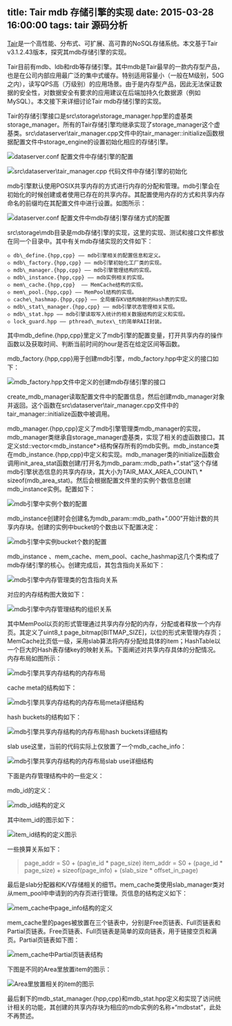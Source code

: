 title: Tair mdb 存储引擎的实现
date: 2015-03-28 16:00:00
tags: tair 源码分析
---

[Tair](http://tair.taobao.org/)是一个高性能、分布式、可扩展、高可靠的NoSQL存储系统。本文基于Tair v3.1.2.43版本，探究其mdb存储引擎的实现。

Tair目前有mdb、ldb和rdb等存储引擎。其中mdb是Tair最早的一款内存型产品，也是在公司内部应用最广泛的集中式缓存。特别适用容量小（一般在M级别，50G之内），读写QPS高（万级别）的应用场景。由于是内存型产品，因此无法保证数据的安全性，对数据安全有要求的应用建议在后端加持久化数据源（例如MySQL）。本文接下来详细讨论Tair mdb存储引擎的实现。

Tair的存储引擎接口是src\storage\storage_manager.hpp里的虚基类storage\_manager。所有的Tair存储引擎均继承实现了storage\_manager这个虚基类。src\dataserver\tair\_manager.cpp文件中的tair\_manager::initialize函数根据配置文件中storage\_engine的设置初始化相应的存储引擎。

![dataserver.conf 配置文件中存储引擎的配置](/images/35/1.png)

![src\dataserver\tair\_manager.cpp 代码文件中存储引擎的初始化](/images/35/2.png)

<!-- more -->

mdb引擎默认使用POSIX共享内存的方式进行内存的分配和管理。mdb引擎会在初始化的时候创建或者使用已存在的共享内存。其配置使用内存的方式和共享内存命名的前缀均在其配置文件中进行设置。如图所示：

![dataserver.conf 配置文件中mdb存储引擎存储方式的配置](/images/35/3.png)

src\storage\mdb目录是mdb存储引擎的实现，这里的实现、测试和接口文件都放在同一个目录中。其中有关mdb存储实现的文件如下：

	◇ db\_define.{hpp,cpp} —— mdb引擎相关的配置信息和定义。
	◇ mdb\_factory.{hpp,cpp} —— mdb引擎初始化工厂类的实现。
	◇ mdb\_manager.{hpp,cpp} —— mdb引擎管理结构的实现。
	◇ mdb\_instance.{hpp,cpp} —— mdb实例相关的实现。
	◇ mem\_cache.{hpp,cpp}  —— MemCache结构的实现。
	◇ mem\_pool.{hpp,cpp} —— MemPool结构的实现。
	◇ cache\_hashmap.{hpp,cpp} —— 全局缓存KV结构映射的Hash表的实现。
	◇ mdb\_stat\_manager.{hpp,cpp} —— mdb引擎状态管理相关实现。
	◇ mdb\_stat.hpp —— mdb引擎读取写入统计的相关数据结构的定义和实现。
	◇ lock_guard.hpp —— pthread\_mutex\_t的简单RAII封装。

其中mdb\_define.{hpp,cpp}里定义了mdb引擎的配置变量，打开共享内存的操作函数以及获取时间、判断当前时间的hour是否在给定区间等函数。

mdb\_factory.{hpp,cpp}用于创建mdb引擎，mdb\_factory.hpp中定义的接口如下：

![mdb\_factory.hpp文件中定义的创建mdb存储引擎的接口](/images/35/4.png)

create_mdb_manager读取配置文件中的配置信息，然后创建mdb\_manager对象并返回。这个函数在src\dataserver\tair\_manager.cpp文件中的tair\_manager::initialize函数中被调用。

mdb\_manager.{hpp,cpp}定义了mdb引擎管理类mdb\_manager的实现，mdb\_manager类继承自storage\_manager虚基类，实现了相关的虚函数接口。其定义std::vector<mdb\_instance*>结构保存所有的mdb实例。mdb\_instance类在mdb\_instance.{hpp,cpp}中定义和实现。mdb\_manager类的initialize函数会调用init\_area\_stat函数创建/打开名为mdb\_param::mdb\_path+”.stat”这个存储mdb引擎状态信息的共享内存块，其大小为TAIR\_MAX\_AREA\_COUNT\ * sizeof(mdb\_area\_stat)。然后会根据配置文件里的实例个数信息创建mdb_instance实例。配置如下：

![mdb引擎中实例个数的配置](/images/35/5.png)

mdb\_instance创建时会创建名为mdb\_param::mdb\_path+”.000”开始计数的共享内存块。创建的实例中bucket的个数由以下配置决定：

![mdb引擎中实例bucket个数的配置](/images/35/6.png)

mdb\_instance 、mem\_cache、mem\_pool、cache\_hashmap这几个类构成了mdb存储引擎的核心。创建完成后，其包含指向关系如下：

![mdb引擎中内存管理类的包含指向关系](/images/35/7.png)

对应的内存结构图大致如下：

![mdb引擎中内存管理结构的组织关系](/images/35/8.png)

其中MemPool以页的形式管理通过共享内存分配的内存，分配或者释放一个内存页。其定义了uint8\_t page\_bitmap[BITMAP\_SIZE]，以位的形式来管理内存页；MemCache比页低一级，采用slab算法将内存分配给具体的item；HashTable以一个巨大的Hash表存储key的映射关系。下面阐述对共享内存具体的分配情况。内存布局如图所示：

![mdb引擎共享内存结构的内存布局](/images/35/9.png)

cache meta的结构如下：

![mdb引擎共享内存结构的内存布局meta详细结构](/images/35/10.png)

hash buckets的结构如下：

![mdb引擎共享内存结构的内存布局hash buckets详细结构](/images/35/11.png)

slab use这里，当前的代码实际上仅放置了一个mdb\_cache\_info：

![mdb引擎共享内存结构的内存布局slab use详细结构](/images/35/12.png)

下面是内存管理结构中的一些定义：

mdb\_id的定义：

![mdb\_id结构的定义](/images/35/13.png)

其中item\_id的图示如下：

![item_id结构的定义图示](/images/35/14.png)

一些换算关系如下：
> page\_addr = S0 + (pag\e_id \* page\_size)
> item\_addr = S0 + (page\_id \* page\_size) + sizeof(page\_info) + (slab\_size \* offset\_in\_page)

最后是slab分配器和K/V存储相关的细节。mem\_cache类使用slab\_manager类对从mem\_pool中申请到的内存页进行管理。页信息的结构定义如下：

![mem\_cache中page\_info结构的定义](/images/35/15.png)

mem\_cache里的pages被放置在三个链表中，分别是Free页链表、Full页链表和Partial页链表。Free页链表、Full页链表是简单的双向链表，用于链接空页和满页。Partial页链表如下图：

![mem\_cache中Partial页链表结构](/images/35/16.png)

下图是不同的Area里放置item的图示：

![Area里放置相关的item的图示](/images/35/17.png)

最后剩下的mdb\_stat\_manager.{hpp,cpp}和mdb\_stat.hpp定义和实现了访问统计相关的功能，其创建的共享内存块为相应的mdb实例的名称+“mdbstat”，此处不再赘述。
